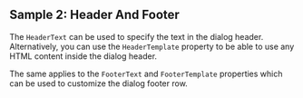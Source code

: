 ## Sample 2: Header And Footer

The `HeaderText` can be used to specify the text in the dialog header. Alternatively, you can use the `HeaderTemplate` property to be able to use any HTML content inside the dialog header.

The same applies to the `FooterText` and `FooterTemplate` properties which can be used to customize the dialog footer row.
